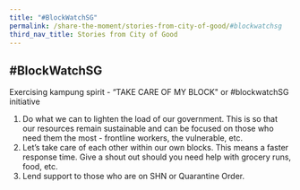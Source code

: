 ```yaml
---
title: "#BlockWatchSG"
permalink: /share-the-moment/stories-from-city-of-good/#blockwatchsg
third_nav_title: Stories from City of Good
---
```


## #BlockWatchSG

Exercising kampung spirit - “TAKE CARE OF MY BLOCK" or #blockwatchSG initiative
1) Do what we can to lighten the load of our government. This is so that our resources remain sustainable and can be focused on those who need them the most - frontline workers, the vulnerable, etc.
2) Let’s take care of each other within our own blocks. This means a faster response time. Give a shout out should you need help with grocery runs, food, etc.
3) Lend support to those who are on SHN or Quarantine Order.

